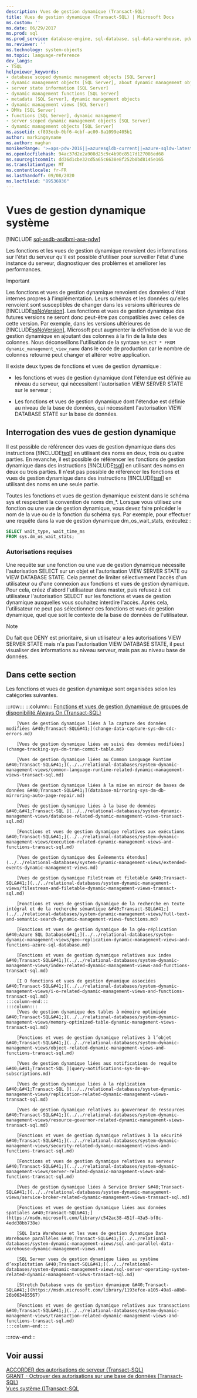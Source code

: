 ```yaml
---
description: Vues de gestion dynamique (Transact-SQL)
title: Vues de gestion dynamique (Transact-SQL) | Microsoft Docs
ms.custom: ''
ms.date: 06/29/2017
ms.prod: sql
ms.prod_service: database-engine, sql-database, sql-data-warehouse, pdw
ms.reviewer: ''
ms.technology: system-objects
ms.topic: language-reference
dev_langs:
- TSQL
helpviewer_keywords:
- database scoped dynamic management objects [SQL Server]
- dynamic management objects [SQL Server], about dynamic management objects
- server state information [SQL Server]
- dynamic management functions [SQL Server]
- metadata [SQL Server], dynamic management objects
- dynamic management views [SQL Server]
- DMVs [SQL Server]
- functions [SQL Server], dynamic management
- server scoped dynamic management objects [SQL Server]
- dynamic management objects [SQL Server]
ms.assetid: cf893ecb-0bf6-4cbf-ac00-8a1099e405b1
author: markingmyname
ms.author: maghan
monikerRange: '>=aps-pdw-2016||=azuresqldb-current||=azure-sqldw-latest||>=sql-server-2016||=sqlallproducts-allversions||>=sql-server-linux-2017||=azuresqldb-mi-current'
ms.openlocfilehash: 94ac37d2e2a908d25c9c4b90c8517d127086ed68
ms.sourcegitcommit: dd36d1cbe32cd5a65c6638e8f252b0bd8145e165
ms.translationtype: MT
ms.contentlocale: fr-FR
ms.lasthandoff: 09/08/2020
ms.locfileid: "89536936"
---
```

# <a name="system-dynamic-management-views"></a>Vues de gestion dynamique système
[!INCLUDE [sql-asdb-asdbmi-asa-pdw](../../includes/applies-to-version/sql-asdb-asdbmi-asa-pdw.md)]

  Les fonctions et les vues de gestion dynamique renvoient des informations sur l'état du serveur qu'il est possible d'utiliser pour surveiller l'état d'une instance du serveur, diagnostiquer des problèmes et améliorer les performances.  
  
> [!IMPORTANT]  
>  Les fonctions et vues de gestion dynamique renvoient des données d'état internes propres à l'implémentation. Leurs schémas et les données qu'elles renvoient sont susceptibles de changer dans les versions ultérieures de [!INCLUDE[ssNoVersion](../../includes/ssnoversion-md.md)]. Les fonctions et vues de gestion dynamique des futures versions ne seront donc peut-être pas compatibles avec celles de cette version. Par exemple, dans les versions ultérieures de [!INCLUDE[ssNoVersion](../../includes/ssnoversion-md.md)], Microsoft peut augmenter la définition de la vue de gestion dynamique en ajoutant des colonnes à la fin de la liste des colonnes. Nous déconseillons l'utilisation de la syntaxe `SELECT * FROM dynamic_management_view_name` dans le code de production car le nombre de colonnes retourné peut changer et altérer votre application.  
  
 Il existe deux types de fonctions et vues de gestion dynamique :  
  
-   les fonctions et vues de gestion dynamique dont l'étendue est définie au niveau du serveur, qui nécessitent l'autorisation VIEW SERVER STATE sur le serveur ;  
  
-   Les fonctions et vues de gestion dynamique dont l'étendue est définie au niveau de la base de données, qui nécessitent l'autorisation VIEW DATABASE STATE sur la base de données.  
  
## <a name="querying-dynamic-management-views"></a>Interrogation des vues de gestion dynamique  
 Il est possible de référencer des vues de gestion dynamique dans des instructions [!INCLUDE[tsql](../../includes/tsql-md.md)] en utilisant des noms en deux, trois ou quatre parties. En revanche, il est possible de référencer les fonctions de gestion dynamique dans des instructions [!INCLUDE[tsql](../../includes/tsql-md.md)] en utilisant des noms en deux ou trois parties. Il n'est pas possible de référencer les fonctions et vues de gestion dynamique dans des instructions [!INCLUDE[tsql](../../includes/tsql-md.md)] en utilisant des noms en une seule partie.  
  
 Toutes les fonctions et vues de gestion dynamique existent dans le schéma sys et respectent la convention de noms dm_*. Lorsque vous utilisez une fonction ou une vue de gestion dynamique, vous devez faire précéder le nom de la vue ou de la fonction du schéma sys. Par exemple, pour effectuer une requête dans la vue de gestion dynamique dm_os_wait_stats, exécutez :  
  
 ```sql
SELECT wait_type, wait_time_ms  
FROM sys.dm_os_wait_stats;  
```  
  
### <a name="required-permissions"></a>Autorisations requises  
 Une requête sur une fonction ou une vue de gestion dynamique nécessite l'autorisation SELECT sur un objet et l'autorisation VIEW SERVER STATE ou VIEW DATABASE STATE. Cela permet de limiter sélectivement l'accès d'un utilisateur ou d'une connexion aux fonctions et vues de gestion dynamique. Pour cela, créez d'abord l'utilisateur dans master, puis refusez à cet utilisateur l'autorisation SELECT sur les fonctions et vues de gestion dynamique auxquelles vous souhaitez interdire l'accès. Après cela, l'utilisateur ne peut pas sélectionner ces fonctions et vues de gestion dynamique, quel que soit le contexte de la base de données de l'utilisateur.  
  
> [!NOTE]  
>  Du fait que DENY est prioritaire, si un utilisateur a les autorisations VIEW SERVER STATE mais n'a pas l'autorisation VIEW DATABASE STATE, il peut visualiser des informations au niveau serveur, mais pas au niveau base de données.  
  
## <a name="in-this-section"></a>Dans cette section  
 Les fonctions et vues de gestion dynamique sont organisées selon les catégories suivantes.  

:::row:::
    :::column:::
        [Fonctions et vues de gestion dynamique de groupes de disponibilité Always On (Transact-SQL)](../../relational-databases/system-dynamic-management-views/always-on-availability-groups-dynamic-management-views-functions.md)

        [Vues de gestion dynamique liées à la capture des données modifiées &#40;Transact-SQL&#41;](change-data-capture-sys-dm-cdc-errors.md)

        [Vues de gestion dynamique liées au suivi des données modifiées](change-tracking-sys-dm-tran-commit-table.md)

        [Vues de gestion dynamique liées au Common Language Runtime &#40;Transact-SQL&#41;](../../relational-databases/system-dynamic-management-views/common-language-runtime-related-dynamic-management-views-transact-sql.md)

        [Vues de gestion dynamique liées à la mise en miroir de bases de données &#40;Transact-SQL&#41;](database-mirroring-sys-dm-db-mirroring-auto-page-repair.md)

        [Vues de gestion dynamique liées à la base de données &#40;&#41;Transact-SQL ](../../relational-databases/system-dynamic-management-views/database-related-dynamic-management-views-transact-sql.md)

        [Fonctions et vues de gestion dynamique relatives aux exécutions &#40;Transact-SQL&#41;](../../relational-databases/system-dynamic-management-views/execution-related-dynamic-management-views-and-functions-transact-sql.md)

        [Vues de gestion dynamique des Événements étendus](../../relational-databases/system-dynamic-management-views/extended-events-dynamic-management-views.md)

        [Vues de gestion dynamique FileStream et filetable &#40;Transact-SQL&#41;](../../relational-databases/system-dynamic-management-views/filestream-and-filetable-dynamic-management-views-transact-sql.md)

        [Fonctions et vues de gestion dynamique de la recherche en texte intégral et de la recherche sémantique &#40;Transact-SQL&#41;](../../relational-databases/system-dynamic-management-views/full-text-and-semantic-search-dynamic-management-views-functions.md)

        [Fonctions et vues de gestion dynamique de la géo-réplication &#40;Azure SQL Database&#41;](../../relational-databases/system-dynamic-management-views/geo-replication-dynamic-management-views-and-functions-azure-sql-database.md)

        [Fonctions et vues de gestion dynamique relatives aux index &#40;Transact-SQL&#41;](../../relational-databases/system-dynamic-management-views/index-related-dynamic-management-views-and-functions-transact-sql.md)

        [I O fonctions et vues de gestion dynamique associées &#40;Transact-SQL&#41;](../../relational-databases/system-dynamic-management-views/i-o-related-dynamic-management-views-and-functions-transact-sql.md)
    :::column-end:::
    :::column:::
        [Vues de gestion dynamique des tables à mémoire optimisée &#40;Transact-SQL&#41;](../../relational-databases/system-dynamic-management-views/memory-optimized-table-dynamic-management-views-transact-sql.md)

        [Fonctions et vues de gestion dynamique relatives à l’objet &#40;Transact-SQL&#41;](../../relational-databases/system-dynamic-management-views/object-related-dynamic-management-views-and-functions-transact-sql.md)

        [Vues de gestion dynamique liées aux notifications de requête &#40;&#41;Transact-SQL ](query-notifications-sys-dm-qn-subscriptions.md)

        [Vues de gestion dynamique liées à la réplication &#40;&#41;Transact-SQL ](../../relational-databases/system-dynamic-management-views/replication-related-dynamic-management-views-transact-sql.md)

        [Vues de gestion dynamique relatives au gouverneur de ressources &#40;Transact-SQL&#41;](../../relational-databases/system-dynamic-management-views/resource-governor-related-dynamic-management-views-transact-sql.md)

        [Fonctions et vues de gestion dynamique relatives à la sécurité &#40;Transact-SQL&#41;](../../relational-databases/system-dynamic-management-views/security-related-dynamic-management-views-and-functions-transact-sql.md)

        [Fonctions et vues de gestion dynamique relatives au serveur &#40;Transact-SQL&#41;](../../relational-databases/system-dynamic-management-views/server-related-dynamic-management-views-and-functions-transact-sql.md)

        [Vues de gestion dynamique liées à Service Broker &#40;Transact-SQL&#41;](../../relational-databases/system-dynamic-management-views/service-broker-related-dynamic-management-views-transact-sql.md)

        [Fonctions et vues de gestion dynamique liées aux données spatiales &#40;Transact-SQL&#41;](https://msdn.microsoft.com/library/c542ac38-451f-43a5-bf8c-4edd38bb738e)

        [SQL Data Warehouse et les vues de gestion dynamique Data Warehouse parallèles &#40;Transact-SQL&#41;](../../relational-databases/system-dynamic-management-views/sql-and-parallel-data-warehouse-dynamic-management-views.md)

        [SQL Server vues de gestion dynamique liées au système d’exploitation &#40;Transact-SQL&#41;](../../relational-databases/system-dynamic-management-views/sql-server-operating-system-related-dynamic-management-views-transact-sql.md)

        [Stretch Database vues de gestion dynamique &#40;Transact-SQL&#41;](https://msdn.microsoft.com/library/1193efce-a105-49a9-a8b8-26b063485567)

        [Fonctions et vues de gestion dynamique relatives aux transactions &#40;Transact-SQL&#41;](../../relational-databases/system-dynamic-management-views/transaction-related-dynamic-management-views-and-functions-transact-sql.md)
    :::column-end:::
:::row-end:::

## <a name="see-also"></a>Voir aussi  
 [ACCORDER des autorisations de serveur &#40;Transact-SQL&#41;](../../t-sql/statements/grant-server-permissions-transact-sql.md)   
 [GRANT - Octroyer des autorisations sur une base de données &#40;Transact-SQL&#41;](../../t-sql/statements/grant-database-permissions-transact-sql.md)   
 [Vues système &#40;&#41;Transact-SQL ](https://msdn.microsoft.com/library/35a6161d-7f43-4e00-bcd3-3091f2015e90)  
  
  
